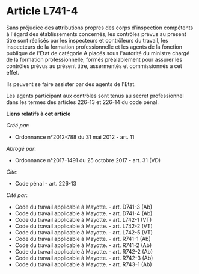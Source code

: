 # Article L741-4

Sans préjudice des attributions propres des corps d'inspection compétents à l'égard des établissements concernés, les
contrôles prévus au présent titre sont réalisés par les inspecteurs et contrôleurs du travail, les inspecteurs de la
formation professionnelle et les agents de la fonction publique de l'Etat de catégorie A placés sous l'autorité du ministre
chargé de la formation professionnelle, formés préalablement pour assurer les contrôles prévus au présent titre, assermentés
et commissionnés à cet effet.

Ils peuvent se faire assister par des agents de l'Etat.

Les agents participant aux contrôles sont tenus au secret professionnel dans les termes des articles 226-13 et 226-14 du code
pénal.

**Liens relatifs à cet article**

_Créé par_:

  - Ordonnance n°2012-788 du 31 mai 2012 - art. 11

_Abrogé par_:

  - Ordonnance n°2017-1491 du 25 octobre 2017 - art. 31 (VD)

_Cite_:

  - Code pénal - art. 226-13

_Cité par_:

  - Code du travail applicable à Mayotte. - art. D741-3 (Ab)
  - Code du travail applicable à Mayotte. - art. D741-4 (Ab)
  - Code du travail applicable à Mayotte. - art. L742-1 (VT)
  - Code du travail applicable à Mayotte. - art. L742-2 (VT)
  - Code du travail applicable à Mayotte. - art. L742-5 (VT)
  - Code du travail applicable à Mayotte. - art. R741-1 (Ab)
  - Code du travail applicable à Mayotte. - art. R741-2 (Ab)
  - Code du travail applicable à Mayotte. - art. R742-2 (Ab)
  - Code du travail applicable à Mayotte. - art. R742-3 (Ab)
  - Code du travail applicable à Mayotte. - art. R743-1 (Ab)
